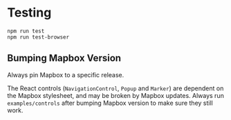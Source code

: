 # Testing

```
npm run test
npm run test-browser
```

## Bumping Mapbox Version

Always pin Mapbox to a specific release.

The React controls (`NavigationControl`, `Popup` and `Marker`) are dependent on
the Mapbox stylesheet, and may be broken by Mapbox updates.
Always run `examples/controls` after bumping Mapbox version to make sure they
still work.
